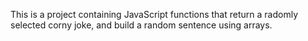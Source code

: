 This is a project containing JavaScript functions that return a radomly selected corny joke, and build a random sentence using arrays.
